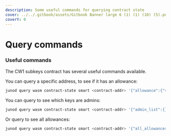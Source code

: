 ```yaml
---
description: Some useful commands for querying contract state
cover: ../../.gitbook/assets/Gitbook Banner large 6 (1) (1) (10) (5).png
coverY: 0
---
```


# Query commands

### Useful commands

The CW1 subkeys contract has several useful commands available.

You can query a specific address, to see if it has an allowance:

```bash
junod query wasm contract-state smart <contract-addr> '{"allowance":{"spender":"<address>"}}' --chain-id <chain-id>
```

You can query to see which keys are admins:

```bash
junod query wasm contract-state smart <contract-addr> '{"admin_list":{}}' --chain-id <chain-id>
```

Or query to see all allowances:

```bash
junod query wasm contract-state smart <contract-addr> '{"all_allowances":{}}' --chain-id <chain-id>
```

